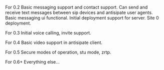 For 0.2
	Basic messaging support and contact support.  Can send and receive text 
    messages between sip devices and antisipate user agents.  Basic messaging 
    ui functional.  Initial deployment support for server.  Site 0 deployment.

For 0.3
	Initial voice calling, invite support.
 
For 0.4
	Basic video support in antisipate client.

For 0.5
	Secure modes of operation, stu mode, zrtp.

For 0.6+
	Everything else...
